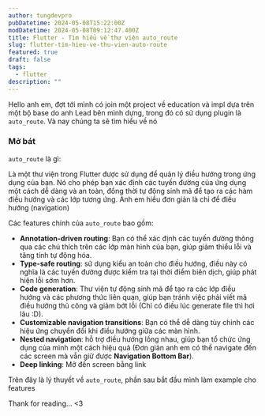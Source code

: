 ```yaml
---
author: tungdevpro
pubDatetime: 2024-05-08T15:22:00Z
modDatetime: 2024-05-08T09:12:47.400Z
title: Flutter - Tìm hiểu về thư viện auto_route
slug: flutter-tim-hieu-ve-thu-vien-auto-route
featured: true
draft: false
tags:
  - flutter
description: ""
---
```


Hello anh em, đợt tới mình có join một project về education và impl dựa trên một bộ base do anh Lead bên mình dựng, trong đó có sử dụng plugin là `auto_route`. Và nay chúng ta sẽ tìm hiểu về nó

### Mở bát
`auto_route` là gì: 

Là một thư viện trong Flutter được sử dụng để quản lý điều hướng trong ứng dụng của bạn. Nó cho phép bạn xác định các tuyến đường của ứng dụng một cách dễ dàng và an toàn, đồng thời tự động sinh mã để tạo ra các hàm điều hướng và các lớp tương ứng.
Anh em hiểu đơn giản là chỉ để điều hướng (navigation)

Các features chính của `auto_route` bao gồm:

- **Annotation-driven routing**: Bạn có thể xác định các tuyến đường thông qua các chú thích trên các lớp màn hình của bạn, giúp giảm thiểu lỗi và tăng tính tự động hóa.
- **Type-safe routing**: sử dụng kiểu an toàn cho điều hướng, điều này có nghĩa là các tuyến đường được kiểm tra tại thời điểm biên dịch, giúp phát hiện lỗi sớm hơn.
- **Code generation**: Thư viện tự động sinh mã để tạo ra các lớp điều hướng và các phương thức liên quan, giúp bạn tránh việc phải viết mã điều hướng thủ công và giảm bớt lỗi (Chỉ có điều lúc generate file thì hơi lâu :D).
- **Customizable navigation transitions**: Bạn có thể dễ dàng tùy chỉnh các hiệu ứng chuyển đổi khi điều hướng giữa các màn hình.
- **Nested navigation**: hỗ trợ điều hướng lồng nhau, giúp bạn tổ chức ứng dụng của mình một cách hiệu quả (Đơn giản anh em có thể navigate đến các screen mà vẫn giữ được **Navigation Bottom Bar**).
- **Deep linking**: Mở đến screen bằng link

Trên đây là lý thuyết về `auto_route`, phần sau bắt đầu mình làm example cho features

Thank for reading... <3